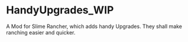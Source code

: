# HandyUpgrades_WIP
A Mod for Slime Rancher, which adds handy Upgrades. They shall make ranching easier and quicker.
